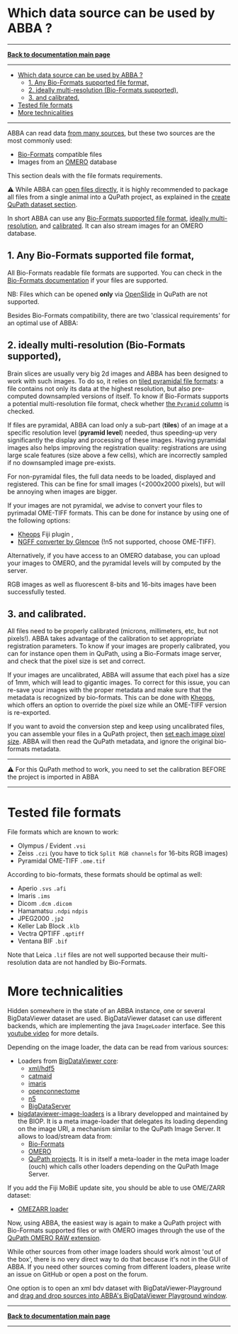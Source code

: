 # Which data source can be used by ABBA ?

-----
[**Back to documentation main page**](index.md)

-----

<!-- TOC -->
* [Which data source can be used by ABBA ?](#which-data-source-can-be-used-by-abba-)
  * [1. Any Bio-Formats supported file format,](#1-any-bio-formats-supported-file-format)
  * [2. ideally multi-resolution (Bio-Formats supported),](#2-ideally-multi-resolution--bio-formats-supported--)
  * [3. and calibrated.](#3-and-calibrated)
* [Tested file formats](#tested-file-formats)
* [More technicalities](#more-technicalities)
<!-- TOC -->

-----

ABBA can read data [from many sources](dataset_prerequisite.md#more-technicalities), but these two sources are the most commonly used:
- [Bio-Formats](https://bio-formats.readthedocs.io/en/latest/supported-formats.html) compatible files
- Images from an [OMERO](https://www.openmicroscopy.org/omero/) database

This section deals with the file formats requirements. 

:warning: While ABBA can [open files directly](import_qupath_project.html#direct-opening-of-a-file), it is highly recommended to package all files from a single animal into a QuPath project, as explained in the [create QuPath dataset section](create_qupath_dataset.md).

In short ABBA can use any [Bio-Formats supported file format](dataset_prerequisite.md#1-any-bio-formats-supported-file-format), [ideally multi-resolution](dataset_prerequisite.md#2-ideally-multi-resolution--bio-formats-supported--), and [calibrated](dataset_prerequisite.md#3-and-calibrated). It can also stream images for an OMERO database.

## 1. Any Bio-Formats supported file format,
All Bio-Formats readable file formats are supported. You can check in the [Bio-Formats documentation](https://bio-formats.readthedocs.io/en/latest/supported-formats.html) if your files are supported. 

NB: Files which can be opened **only** via [OpenSlide](https://openslide.org/) in QuPath are not supported.

Besides Bio-Formats compatibility, there are two 'classical requirements' for an optimal use of ABBA:

## 2. ideally multi-resolution (Bio-Formats supported),

Brain slices are usually very big 2d images and ABBA has been designed to work with such images. To do so, it relies on [tiled pyramidal file formats](https://qupath.readthedocs.io/en/0.4/docs/intro/formats.html): a file contains not only its data at the highest resolution, but also  pre-computed downsampled versions of itself.
To know if Bio-Formats supports a potential multi-resolution file format, check whether [the `Pyramid` column](https://bio-formats.readthedocs.io/en/latest/supported-formats.html) is checked.

If files are pyramidal, ABBA can load only a sub-part (**tiles**) of an image at a specific resolution level (**pyramid level**) needed, thus speeding-up very significantly the display and processing of these images. Having pyramidal images also helps improving the registration quality: registrations are using large scale features (size above  a few cells), which are incorrectly sampled if no downsampled image pre-exists.

For non-pyramidal files, the full data needs to be loaded, displayed and registered. This can be fine for small images (<2000x2000 pixels), but will be annoying when images are bigger.

If your images are not pyramidal, we advise to convert your files to pyrimadal OME-TIFF formats. This can be done for instance by using one of the following options:
- [Kheops](https://github.com/BIOP/ijp-kheops) Fiji plugin ,
- [NGFF converter by Glencoe](https://www.glencoesoftware.com/products/ngff-converter/) (!n5 not supported, choose OME-TIFF).

Alternatively, if you have access to an OMERO database, you can upload your images to OMERO, and the pyramidal levels will by computed by the server. 

RGB images as well as fluorescent 8-bits and 16-bits images have been successfully tested.


## 3. and calibrated.

All files need to be properly calibrated (microns, millimeters, etc, but not pixels!). ABBA takes advantage of the  calibration to set appropriate registration parameters. To know if your images are properly calibrated, you can for instance open them in QuPath, using a Bio-Formats image server, and check that the pixel size is set and correct.

If your images are uncalibrated, ABBA will assume that each pixel has a size of 1mm, which will lead to gigantic images. To correct for this issue, you can re-save your images with the proper metadata and make sure that the metadata is recognized by bio-formats. This can be done with [Kheops](https://github.com/BIOP/ijp-kheops), which offers an option to override the pixel size while an OME-TIFF version is re-exported.

If you want to avoid the conversion step and keep using uncalibrated files, you can assemble your files in a QuPath  project, then [set each image pixel size](https://qupath.readthedocs.io/en/0.5/docs/starting/first_steps.html#setting-the-pixel-size). ABBA will then read the QuPath metadata, and ignore the original bio-formats metadata.

---

:warning: For this QuPath method to work, you need to set the calibration BEFORE the project is imported in ABBA

---


# Tested file formats

File formats  which are known to work:
- Olympus / Evident `.vsi`
- Zeiss `.czi` (you have to tick `Split RGB channels` for 16-bits RGB images)
- Pyramidal OME-TIFF `.ome.tif`

According to bio-formats, these formats should be optimal as well:
- Aperio `.svs` `.afi`
- Imaris `.ims`
- Dicom `.dcm` `.dicom`
- Hamamatsu `.ndpi` `ndpis`
- JPEG2000 `.jp2`
- Keller Lab Block `.klb`
- Vectra QPTIFF `.qptiff`
- Ventana BIF `.bif`

Note that Leica `.lif` files are not well supported because their multi-resolution data are not handled by Bio-Formats.

# More technicalities

Hidden somewhere in the state of an ABBA instance, one or several BigDataViewer dataset are used. BigDataViewer dataset can use different backends, which are implementing the java `ImageLoader` interface. See this [youtube video](https://youtu.be/LHI7vXiUUms?t=280) for more details.

Depending on the image loader, the data can be read from various sources:
- Loaders from [BigDataViewer core](https://github.com/bigdataviewer/bigdataviewer-core):
  - [xml/hdf5](https://github.com/bigdataviewer/bigdataviewer-core/tree/master/src/main/java/bdv/img/hdf5)
  - [catmaid](https://github.com/bigdataviewer/bigdataviewer-core/tree/master/src/main/java/bdv/img/catmaid)
  - [imaris](https://github.com/bigdataviewer/bigdataviewer-core/tree/master/src/main/java/bdv/img/imaris)
  - [openconnectome](https://github.com/bigdataviewer/bigdataviewer-core/tree/master/src/main/java/bdv/img/openconnectome)
  - [n5](https://github.com/bigdataviewer/bigdataviewer-core/tree/master/src/main/java/bdv/img/n5)
  - [BigDataServer](https://github.com/bigdataviewer/bigdataviewer-core/tree/master/src/main/java/bdv/img/remote)
- [bigdataviewer-image-loaders](https://github.com/BIOP/bigdataviewer-image-loaders) is a library developped and maintained by the BIOP. It is a meta image-loader that delegates its loading depending on the image URI, a mechanism similar to the QuPath Image Server. It allows to load/stream data from:
  - [Bio-Formats](https://github.com/BIOP/bigdataviewer-image-loaders/tree/master/src/main/java/ch/epfl/biop/bdv/img/bioformats)
  - [OMERO](https://github.com/BIOP/bigdataviewer-image-loaders/tree/master/src/main/java/ch/epfl/biop/bdv/img/omero)
  - [QuPath projects](https://github.com/BIOP/bigdataviewer-image-loaders/tree/master/src/main/java/ch/epfl/biop/bdv/img/qupath). It is in itself a meta-loader in the meta image loader (ouch) which calls other loaders depending on the QuPath Image Server.

If you add the Fiji MoBiE update site, you should be able to use OME/ZARR dataset:
  - [OMEZARR loader](https://github.com/mobie/mobie-io/tree/main/src/main/java/org/embl/mobie/io/ome/zarr/loaders)

Now, using ABBA, the easiest way is again to make a QuPath project with Bio-Formats supported files or with OMERO images through the use of the [QuPath OMERO RAW extension](https://github.com/BIOP/qupath-extension-biop-omero).

While other sources from other image loaders should work almost 'out of the box', there is no very direct way to do that because it's not in the GUI of ABBA. If you need other sources coming from different loaders, please write an issue on GitHub or open a post on the forum. 

One option is to open an xml bdv dataset with BigDataViewer-Playground and [drag and drop sources into ABBA's BigDataViewer Playground window](import_qupath_project.md#sources-from-bigdataviewer-playground).

-----
[**Back to documentation main page**](index.md)

-----
